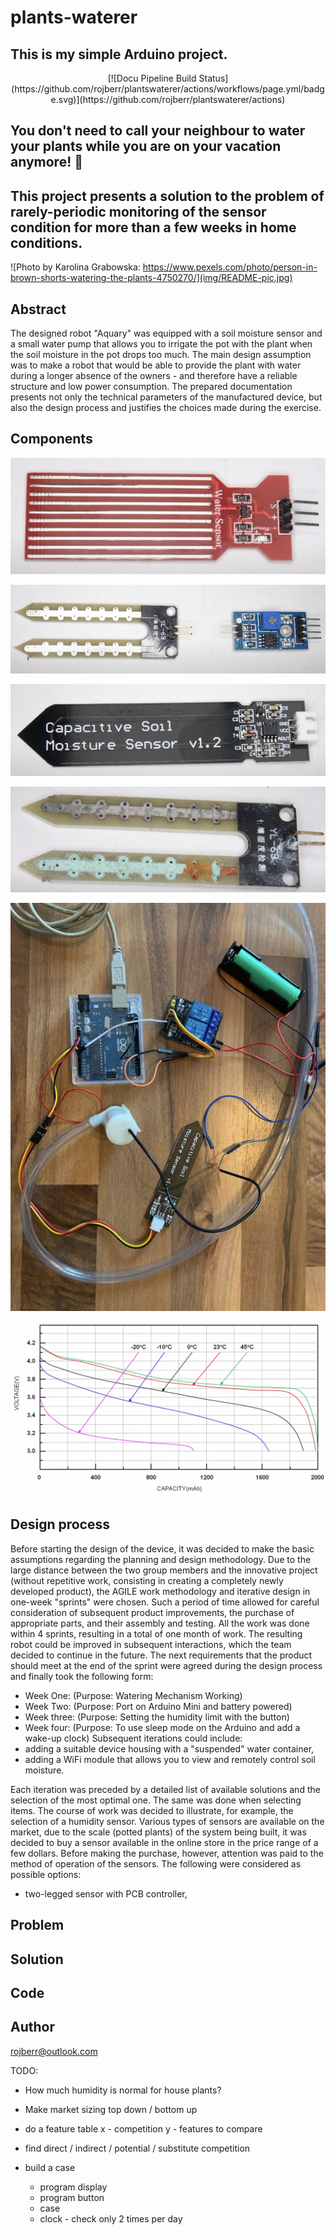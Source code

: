 # plants-waterer

## This is my simple Arduino project.

<p align="center">
  [![Docu Pipeline Build Status](https://github.com/rojberr/plantswaterer/actions/workflows/page.yml/badge.svg)](https://github.com/rojberr/plantswaterer/actions)
</p>

## You don't need to call your neighbour to water your plants while you are on your vacation anymore! 🌱

## This project presents a solution to the problem of rarely-periodic monitoring of the sensor condition for more than a few weeks in home conditions.

![Photo by Karolina Grabowska: https://www.pexels.com/photo/person-in-brown-shorts-watering-the-plants-4750270/](img/README-pic.jpg)

## Abstract

The designed robot "Aquary" was equipped with a soil moisture sensor and a small water pump that allows you to irrigate
the pot with the plant when the soil moisture in the pot drops too much. The main design assumption was to make a robot
that would be able to provide the plant with water during a longer absence of the owners - and therefore have a reliable
structure and low power consumption. The prepared documentation presents not only the technical parameters of the
manufactured device, but also the design process and justifies the choices made during the exercise.

## Components

![sensor2](img/sensor2.png)

![sensor1](img/sensor1.png)

![sensor3](img/sensor3.png)

![sensor4](img/sensor4.png)

![prototype](img/prototype.png)

![capacity](img/capacity.png)

## Design process

Before starting the design of the device, it was decided to make the basic assumptions regarding the planning and design
methodology. Due to the large distance between the two group members and the innovative project (without repetitive
work, consisting in creating a completely newly developed product), the AGILE work methodology and iterative design in
one-week "sprints" were chosen. Such a period of time allowed for careful consideration of subsequent product
improvements, the purchase of appropriate parts, and their assembly and testing.
All the work was done within 4 sprints, resulting in a total of one month of work. The resulting robot could be improved
in subsequent interactions, which the team decided to continue in the future.
The next requirements that the product should meet at the end of the sprint were agreed during the design process and
finally took the following form:

- Week One: (Purpose: Watering Mechanism Working)
- Week Two: (Purpose: Port on Arduino Mini and battery powered)
- Week three: (Purpose: Setting the humidity limit with the button)
- Week four: (Purpose: To use sleep mode on the Arduino and add a wake-up clock)
  Subsequent iterations could include:
- adding a suitable device housing with a "suspended" water container,
- adding a WiFi module that allows you to view and remotely control soil moisture.

Each iteration was preceded by a detailed list of available solutions and the selection of the most optimal one. The
same was done when selecting items. The course of work was decided to illustrate, for example, the selection of a
humidity sensor.
Various types of sensors are available on the market, due to the scale (potted plants) of the system being built, it was
decided to buy a sensor available in the online store in the price range of a few dollars. Before making the purchase,
however, attention was paid to the method of operation of the sensors. The following were considered as possible
options:

- two-legged sensor with PCB controller,

## Problem

## Solution

## Code

## Author

rojberr@outlook.com

TODO:

- How much humidity is normal for house plants?

- Make market sizing top down / bottom up

- do a feature table x - competition y - features to compare

- find direct / indirect / potential / substitute competition

- build a case
    - program display
    - program button
    - case
    - clock - check only 2 times per day